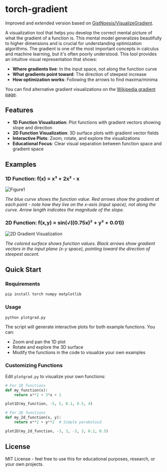 # torch-gradient

Improved and extended version based on [GistNoesis/VisualizeGradient](https://github.com/GistNoesis/VisualizeGradient).

A visualization tool that helps you develop the correct mental picture of what the gradient of a function is. This mental model generalizes beautifully to higher dimensions and is crucial for understanding optimization algorithms. The gradient is one of the most important concepts in calculus and machine learning, but it's often poorly understood. This tool provides an intuitive visual representation that shows:

- **Where gradients live**: In the input space, not along the function curve
- **What gradients point toward**: The direction of steepest increase
- **How optimization works**: Following the arrows to find maxima/minima

You can find alternative gradient visualizations on the [Wikipedia gradient page](https://en.wikipedia.org/wiki/Gradient).

## Features

- **1D Function Visualization**: Plot functions with gradient vectors showing slope and direction
- **2D Function Visualization**: 3D surface plots with gradient vector fields
- **Interactive Plots**: Zoom, rotate, and explore the visualizations
- **Educational Focus**: Clear visual separation between function space and gradient space

## Examples

### 1D Function: f(x) = x³ + 2x² - x

![Figure1]([https://github.com/philippdubach/torch-gradients/blob/5f5d1aca111e70a72f1e4646abbadbed5a90386d/Figure_1.png)

*The blue curve shows the function value. Red arrows show the gradient at each point - note how they live on the x-axis (input space), not along the curve. Arrow length indicates the magnitude of the slope.*

### 2D Function: f(x,y) = sin(√((0.75x)² + y² + 0.01))

![2D Gradient Visualization](path/to/2d_example.png)

*The colored surface shows function values. Black arrows show gradient vectors in the input plane (x-y space), pointing toward the direction of steepest ascent.*

## Quick Start

### Requirements
```bash
pip install torch numpy matplotlib
```

### Usage
```bash
python plotgrad.py
```

The script will generate interactive plots for both example functions. You can:
- Zoom and pan the 1D plot
- Rotate and explore the 3D surface
- Modify the functions in the code to visualize your own examples

### Customizing Functions

Edit `plotgrad.py` to visualize your own functions:

```python
# For 1D functions
def my_function(x):
    return x**2 + 3*x + 1

plot1D(my_function, -5, 5, 0.1, 0.5, 4)

# For 2D functions  
def my_2d_function(x, y):
    return x**2 + y**2  # Simple paraboloid

plot2D(my_2d_function, -3, 3, -3, 3, 0.2, 0.5)
```

## License

MIT License - feel free to use this for educational purposes, research, or your own projects.
